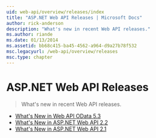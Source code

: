 ```yaml
---
uid: web-api/overview/releases/index
title: "ASP.NET Web API Releases | Microsoft Docs"
author: rick-anderson
description: "What's new in recent Web API releases."
ms.author: riande
ms.date: 01/13/2014
ms.assetid: bb68c415-ba45-4562-a964-d9a27b78f532
msc.legacyurl: /web-api/overview/releases
msc.type: chapter
---
```

ASP.NET Web API Releases
====================
> What's new in recent Web API releases.


- [What's New in Web API OData 5.3](whats-new-in-aspnet-web-api-odata-53.md)
- [What's New in ASP.NET Web API 2.2](whats-new-in-aspnet-web-api-22.md)
- [What's New in ASP.NET Web API 2.1](whats-new-in-aspnet-web-api-21.md)
